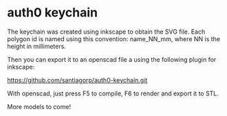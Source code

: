 # auth0 keychain

The keychain was created using inkscape to obtain the SVG file. Each polygon id is named using this convention: name_NN_mm, where NN is the height in millimeters.

Then you can export it to an openscad file a  using the following plugin for inkscape:

https://github.com/santiagorp/auth0-keychain.git

With openscad, just press F5 to compile, F6 to render and export it to STL.

More models to come!
